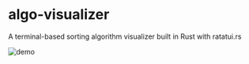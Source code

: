 # algo-visualizer
A terminal-based sorting algorithm visualizer built in Rust with ratatui.rs

![demo](https://github.com/rrecalo/algo-visualizer/assets/103965989/c89c1709-8b55-4e29-b072-c6a0b9e2355b)
